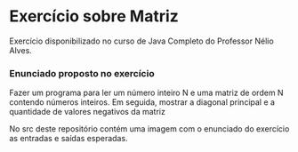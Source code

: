 <h1>Exercício sobre Matriz</h1>
<p>Exercício disponibilizado no curso de Java Completo do Professor Nélio Alves. <br></p>

<h3>Enunciado proposto no exercício</h3>

<p>Fazer um programa para ler um número inteiro N e uma matriz de
ordem N contendo números inteiros. Em seguida, mostrar a diagonal
principal e a quantidade de valores negativos da matriz
</p>

<p>No src deste repositório contém uma imagem com o enunciado do exercício as entradas e saídas esperadas.</p>
